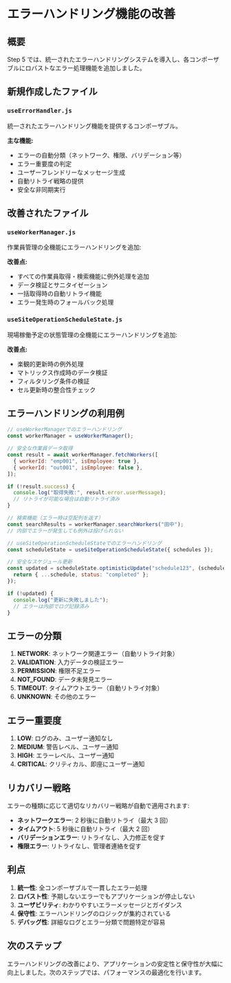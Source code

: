 # エラーハンドリング機能の改善

## 概要

Step 5 では、統一されたエラーハンドリングシステムを導入し、各コンポーザブルにロバストなエラー処理機能を追加しました。

## 新規作成したファイル

### `useErrorHandler.js`

統一されたエラーハンドリング機能を提供するコンポーザブル。

**主な機能:**

- エラーの自動分類（ネットワーク、権限、バリデーション等）
- エラー重要度の判定
- ユーザーフレンドリーなメッセージ生成
- 自動リトライ戦略の提供
- 安全な非同期実行

## 改善されたファイル

### `useWorkerManager.js`

作業員管理の全機能にエラーハンドリングを追加:

**改善点:**

- すべての作業員取得・検索機能に例外処理を追加
- データ検証とサニタイゼーション
- 一括取得時の自動リトライ機能
- エラー発生時のフォールバック処理

### `useSiteOperationScheduleState.js`

現場稼働予定の状態管理の全機能にエラーハンドリングを追加:

**改善点:**

- 楽観的更新時の例外処理
- マトリックス作成時のデータ検証
- フィルタリング条件の検証
- セル更新時の整合性チェック

## エラーハンドリングの利用例

```javascript
// useWorkerManagerでのエラーハンドリング
const workerManager = useWorkerManager();

// 安全な作業員データ取得
const result = await workerManager.fetchWorkers([
  { workerId: "emp001", isEmployee: true },
  { workerId: "out001", isEmployee: false },
]);

if (!result.success) {
  console.log("取得失敗:", result.error.userMessage);
  // リトライが可能な場合は自動リトライ済み
}

// 検索機能（エラー時は空配列を返す）
const searchResults = workerManager.searchWorkers("田中");
// 内部でエラーが発生しても例外は投げられない

// useSiteOperationScheduleStateでのエラーハンドリング
const scheduleState = useSiteOperationScheduleState({ schedules });

// 安全なスケジュール更新
const updated = scheduleState.optimisticUpdate("schedule123", (schedule) => {
  return { ...schedule, status: "completed" };
});

if (!updated) {
  console.log("更新に失敗しました");
  // エラーは内部でログ記録済み
}
```

## エラーの分類

1. **NETWORK**: ネットワーク関連エラー（自動リトライ対象）
2. **VALIDATION**: 入力データの検証エラー
3. **PERMISSION**: 権限不足エラー
4. **NOT_FOUND**: データ未発見エラー
5. **TIMEOUT**: タイムアウトエラー（自動リトライ対象）
6. **UNKNOWN**: その他のエラー

## エラー重要度

1. **LOW**: ログのみ、ユーザー通知なし
2. **MEDIUM**: 警告レベル、ユーザー通知
3. **HIGH**: エラーレベル、ユーザー通知
4. **CRITICAL**: クリティカル、即座にユーザー通知

## リカバリー戦略

エラーの種類に応じて適切なリカバリー戦略が自動で適用されます:

- **ネットワークエラー**: 2 秒後に自動リトライ（最大 3 回）
- **タイムアウト**: 5 秒後に自動リトライ（最大 2 回）
- **バリデーションエラー**: リトライなし、入力修正を促す
- **権限エラー**: リトライなし、管理者連絡を促す

## 利点

1. **統一性**: 全コンポーザブルで一貫したエラー処理
2. **ロバスト性**: 予期しないエラーでもアプリケーションが停止しない
3. **ユーザビリティ**: わかりやすいエラーメッセージとガイダンス
4. **保守性**: エラーハンドリングのロジックが集約されている
5. **デバッグ性**: 詳細なログとエラー分類で問題特定が容易

## 次のステップ

エラーハンドリングの改善により、アプリケーションの安定性と保守性が大幅に向上しました。次のステップでは、パフォーマンスの最適化を行います。
